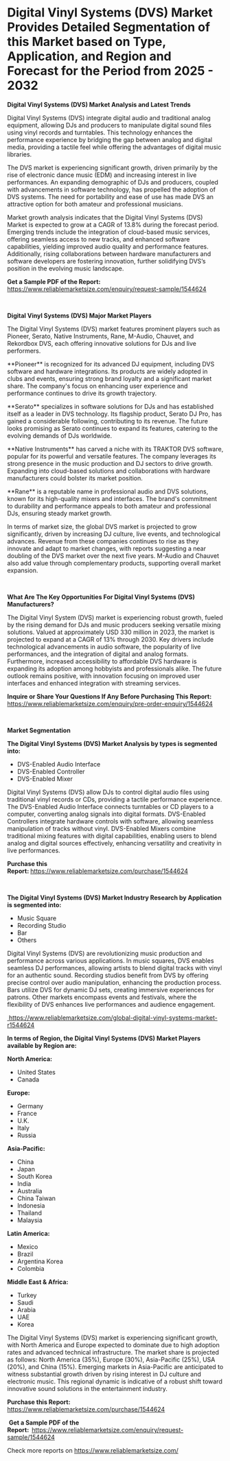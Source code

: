 <p><h1>Digital Vinyl Systems (DVS) Market Provides Detailed Segmentation of this Market based on Type, Application, and Region and Forecast for the Period from 2025 - 2032</h1></p><p><strong>Digital Vinyl Systems (DVS) Market Analysis and Latest Trends</strong></p>
<p><p>Digital Vinyl Systems (DVS) integrate digital audio and traditional analog equipment, allowing DJs and producers to manipulate digital sound files using vinyl records and turntables. This technology enhances the performance experience by bridging the gap between analog and digital media, providing a tactile feel while offering the advantages of digital music libraries.</p><p>The DVS market is experiencing significant growth, driven primarily by the rise of electronic dance music (EDM) and increasing interest in live performances. An expanding demographic of DJs and producers, coupled with advancements in software technology, has propelled the adoption of DVS systems. The need for portability and ease of use has made DVS an attractive option for both amateur and professional musicians.</p><p>Market growth analysis indicates that the Digital Vinyl Systems (DVS) Market is expected to grow at a CAGR of 13.8% during the forecast period. Emerging trends include the integration of cloud-based music services, offering seamless access to new tracks, and enhanced software capabilities, yielding improved audio quality and performance features. Additionally, rising collaborations between hardware manufacturers and software developers are fostering innovation, further solidifying DVS’s position in the evolving music landscape.</p></p>
<p><strong>Get a Sample PDF of the Report:&nbsp;</strong> <a href="https://www.reliablemarketsize.com/enquiry/request-sample/1544624?utm_campaign=2324&utm_medium=2&utm_source=Github&utm_content=ia&utm_term=11032025&utm_id=digital-vinyl-systems-dvs">https://www.reliablemarketsize.com/enquiry/request-sample/1544624</a></p>
<p>&nbsp;</p>
<p><strong>Digital Vinyl Systems (DVS) Major Market Players</strong></p>
<p><p>The Digital Vinyl Systems (DVS) market features prominent players such as Pioneer, Serato, Native Instruments, Rane, M-Audio, Chauvet, and Rekordbox DVS, each offering innovative solutions for DJs and live performers.</p><p>**Pioneer** is recognized for its advanced DJ equipment, including DVS software and hardware integrations. Its products are widely adopted in clubs and events, ensuring strong brand loyalty and a significant market share. The company's focus on enhancing user experience and performance continues to drive its growth trajectory.</p><p>**Serato** specializes in software solutions for DJs and has established itself as a leader in DVS technology. Its flagship product, Serato DJ Pro, has gained a considerable following, contributing to its revenue. The future looks promising as Serato continues to expand its features, catering to the evolving demands of DJs worldwide.</p><p>**Native Instruments** has carved a niche with its TRAKTOR DVS software, popular for its powerful and versatile features. The company leverages its strong presence in the music production and DJ sectors to drive growth. Expanding into cloud-based solutions and collaborations with hardware manufacturers could bolster its market position.</p><p>**Rane** is a reputable name in professional audio and DVS solutions, known for its high-quality mixers and interfaces. The brand's commitment to durability and performance appeals to both amateur and professional DJs, ensuring steady market growth.</p><p>In terms of market size, the global DVS market is projected to grow significantly, driven by increasing DJ culture, live events, and technological advances. Revenue from these companies continues to rise as they innovate and adapt to market changes, with reports suggesting a near doubling of the DVS market over the next five years. M-Audio and Chauvet also add value through complementary products, supporting overall market expansion.</p></p>
<p>&nbsp;</p>
<p><strong>What Are The Key Opportunities For Digital Vinyl Systems (DVS) Manufacturers?</strong></p>
<p><p>The Digital Vinyl System (DVS) market is experiencing robust growth, fueled by the rising demand for DJs and music producers seeking versatile mixing solutions. Valued at approximately USD 330 million in 2023, the market is projected to expand at a CAGR of 13% through 2030. Key drivers include technological advancements in audio software, the popularity of live performances, and the integration of digital and analog formats. Furthermore, increased accessibility to affordable DVS hardware is expanding its adoption among hobbyists and professionals alike. The future outlook remains positive, with innovation focusing on improved user interfaces and enhanced integration with streaming services.</p></p>
<p><strong>Inquire or Share Your Questions If Any Before Purchasing This Report:</strong> <a href="https://www.reliablemarketsize.com/enquiry/pre-order-enquiry/1544624?utm_campaign=2324&utm_medium=2&utm_source=Github&utm_content=ia&utm_term=11032025&utm_id=digital-vinyl-systems-dvs">https://www.reliablemarketsize.com/enquiry/pre-order-enquiry/1544624</a></p>
<p>&nbsp;</p>
<p><strong>Market Segmentation</strong></p>
<p><strong>The Digital Vinyl Systems (DVS) Market Analysis by types is segmented into:</strong></p>
<p><ul><li>DVS-Enabled Audio Interface</li><li>DVS-Enabled Controller</li><li>DVS-Enabled Mixer</li></ul></p>
<p><p>Digital Vinyl Systems (DVS) allow DJs to control digital audio files using traditional vinyl records or CDs, providing a tactile performance experience. The DVS-Enabled Audio Interface connects turntables or CD players to a computer, converting analog signals into digital formats. DVS-Enabled Controllers integrate hardware controls with software, allowing seamless manipulation of tracks without vinyl. DVS-Enabled Mixers combine traditional mixing features with digital capabilities, enabling users to blend analog and digital sources effectively, enhancing versatility and creativity in live performances.</p></p>
<p><strong>Purchase this Report:&nbsp;</strong><a href="https://www.reliablemarketsize.com/purchase/1544624?utm_campaign=2324&utm_medium=2&utm_source=Github&utm_content=ia&utm_term=11032025&utm_id=digital-vinyl-systems-dvs">https://www.reliablemarketsize.com/purchase/1544624</a></p>
<p>&nbsp;</p>
<p><strong>The Digital Vinyl Systems (DVS) Market Industry Research by Application is segmented into:</strong></p>
<p><ul><li>Music Square</li><li>Recording Studio</li><li>Bar</li><li>Others</li></ul></p>
<p><p>Digital Vinyl Systems (DVS) are revolutionizing music production and performance across various applications. In music squares, DVS enables seamless DJ performances, allowing artists to blend digital tracks with vinyl for an authentic sound. Recording studios benefit from DVS by offering precise control over audio manipulation, enhancing the production process. Bars utilize DVS for dynamic DJ sets, creating immersive experiences for patrons. Other markets encompass events and festivals, where the flexibility of DVS enhances live performances and audience engagement.</p></p>
<p><a href="https://www.reliablemarketsize.com/global-digital-vinyl-systems-market-r1544624?utm_campaign=2324&utm_medium=2&utm_source=Github&utm_content=ia&utm_term=11032025&utm_id=digital-vinyl-systems-dvs">&nbsp;https://www.reliablemarketsize.com/global-digital-vinyl-systems-market-r1544624</a></p>
<p><strong>In terms of Region, the Digital Vinyl Systems (DVS) Market Players available by Region are:</strong></p>
<p>
    <p> <strong> North America: </strong>
        <ul>
            <li>United States</li>
            <li>Canada</li>
        </ul>
        </p> 
    <p> <strong> Europe: </strong>
        <ul>
            <li>Germany</li>
            <li>France</li>
            <li>U.K.</li>
            <li>Italy</li>
            <li>Russia</li>
        </ul>
        </p> 
    <p> <strong> Asia-Pacific: </strong>
        <ul>
            <li>China</li>
            <li>Japan</li>
            <li>South Korea</li>
            <li>India</li>
            <li>Australia</li>
            <li>China Taiwan</li>
            <li>Indonesia</li>
            <li>Thailand</li>
            <li>Malaysia</li>
        </ul>
        </p> 
    <p> <strong> Latin America: </strong>
        <ul>
            <li>Mexico</li>
            <li>Brazil</li>
            <li>Argentina Korea</li>
            <li>Colombia</li>
        </ul>
        </p> 
    <p> <strong> Middle East & Africa: </strong>
        <ul>
            <li>Turkey</li>
            <li>Saudi</li>
            <li>Arabia</li>
            <li>UAE</li>
            <li>Korea</li>
        </ul>
    </p>
    </p>
<p><p>The Digital Vinyl Systems (DVS) market is experiencing significant growth, with North America and Europe expected to dominate due to high adoption rates and advanced technical infrastructure. The market share is projected as follows: North America (35%), Europe (30%), Asia-Pacific (25%), USA (20%), and China (15%). Emerging markets in Asia-Pacific are anticipated to witness substantial growth driven by rising interest in DJ culture and electronic music. This regional dynamic is indicative of a robust shift toward innovative sound solutions in the entertainment industry.</p></p>
<p><strong>Purchase this Report: </strong><a href="https://www.reliablemarketsize.com/purchase/1544624?utm_campaign=2324&utm_medium=2&utm_source=Github&utm_content=ia&utm_term=11032025&utm_id=digital-vinyl-systems-dvs">https://www.reliablemarketsize.com/purchase/1544624</a></p>
<p>&nbsp;<strong>Get a Sample PDF of the Report:&nbsp;&nbsp;</strong><a href="https://www.reliablemarketsize.com/enquiry/request-sample/1544624?utm_campaign=2324&utm_medium=2&utm_source=Github&utm_content=ia&utm_term=11032025&utm_id=digital-vinyl-systems-dvs">https://www.reliablemarketsize.com/enquiry/request-sample/1544624</a></p>
<p><strong></strong></p>
<p>Check more reports on <a href="https://www.reliablemarketsize.com/?utm_campaign=2324&utm_medium=2&utm_source=Github&utm_content=ia&utm_term=11032025&utm_id=digital-vinyl-systems-dvs">https://www.reliablemarketsize.com/</a></p>